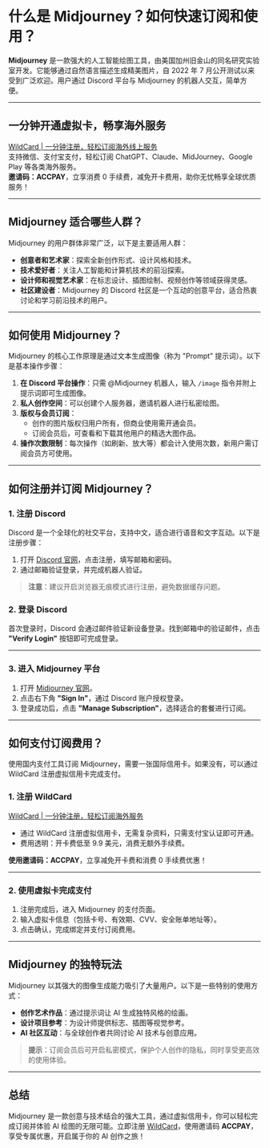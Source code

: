 # 什么是 Midjourney？如何快速订阅和使用？

**Midjourney** 是一款强大的人工智能绘图工具，由美国加州旧金山的同名研究实验室开发。它能够通过自然语言描述生成精美图片，自 2022 年 7 月公开测试以来受到广泛欢迎。用户通过 Discord 平台与 Midjourney 的机器人交互，简单方便。

---

## 一分钟开通虚拟卡，畅享海外服务

[WildCard | 一分钟注册，轻松订阅海外线上服务](https://bit.ly/bewildcard)  
支持微信、支付宝支付，轻松订阅 ChatGPT、Claude、MidJourney、Google Play 等各类海外服务。  
**邀请码：ACCPAY**，立享消费 0 手续费，减免开卡费用，助你无忧畅享全球优质服务！

---

## Midjourney 适合哪些人群？

Midjourney 的用户群体非常广泛，以下是主要适用人群：

- **创意者和艺术家**：探索全新创作形式、设计风格和技术。
- **技术爱好者**：关注人工智能和计算机技术的前沿探索。
- **设计师和视觉艺术家**：在标志设计、插图绘制、视频创作等领域获得灵感。
- **社区建设者**：Midjourney 的 Discord 社区是一个互动的创意平台，适合热衷讨论和学习前沿技术的用户。

---

## 如何使用 Midjourney？

Midjourney 的核心工作原理是通过文本生成图像（称为 "Prompt" 提示词）。以下是基本操作步骤：

1. **在 Discord 平台操作**：只需 @Midjourney 机器人，输入 `/image` 指令并附上提示词即可生成图像。
2. **私人创作空间**：可以创建个人服务器，邀请机器人进行私密绘图。
3. **版权与会员订阅**：
   - 创作的图片版权归用户所有，但商业使用需开通会员。
   - 订阅会员后，可查看和下载其他用户的精选大图作品。
4. **操作次数限制**：每次操作（如刷新、放大等）都会计入使用次数，新用户需订阅会员方可使用。

---

## 如何注册并订阅 Midjourney？

### 1. 注册 Discord

Discord 是一个全球化的社交平台，支持中文，适合进行语音和文字互动。以下是注册步骤：

1. 打开 [Discord 官网](https://discord.com/login)，点击注册，填写邮箱和密码。
2. 通过邮箱验证登录，并完成机器人验证。

> **注意**：建议开启浏览器无痕模式进行注册，避免数据缓存问题。

### 2. 登录 Discord

首次登录时，Discord 会通过邮件验证新设备登录。找到邮箱中的验证邮件，点击 **"Verify Login"** 按钮即可完成登录。

---

### 3. 进入 Midjourney 平台

1. 打开 [Midjourney 官网](https://www.midjourney.com/)。
2. 点击右下角 **"Sign In"**，通过 Discord 账户授权登录。
3. 登录成功后，点击 **"Manage Subscription"**，选择适合的套餐进行订阅。

---

## 如何支付订阅费用？

使用国内支付工具订阅 Midjourney，需要一张国际信用卡。如果没有，可以通过 WildCard 注册虚拟信用卡完成支付。

### 1. 注册 WildCard

[WildCard | 一分钟注册，轻松订阅海外服务](https://bit.ly/bewildcard)  
- 通过 WildCard 注册虚拟信用卡，无需复杂资料，只需支付宝认证即可开通。
- 费用透明：开卡费低至 9.9 美元，消费无额外手续费。

**使用邀请码：ACCPAY**，立享减免开卡费和消费 0 手续费优惠！

---

### 2. 使用虚拟卡完成支付

1. 注册完成后，进入 Midjourney 的支付页面。
2. 输入虚拟卡信息（包括卡号、有效期、CVV、安全账单地址等）。
3. 点击确认，完成绑定并支付订阅费用。

---

## Midjourney 的独特玩法

Midjourney 以其强大的图像生成能力吸引了大量用户。以下是一些特别的使用方式：

- **创作艺术作品**：通过提示词让 AI 生成独特风格的绘画。
- **设计项目参考**：为设计师提供标志、插图等视觉参考。
- **AI 社区互动**：与全球创作者共同讨论 AI 技术与创意应用。

> **提示**：订阅会员后可开启私密模式，保护个人创作的隐私，同时享受更高效的使用体验。

---

## 总结

Midjourney 是一款创意与技术结合的强大工具，通过虚拟信用卡，你可以轻松完成订阅并体验 AI 绘图的无限可能。立即注册 [WildCard](https://bit.ly/bewildcard)，使用邀请码 **ACCPAY**，享受专属优惠，开启属于你的 AI 创作之旅！
